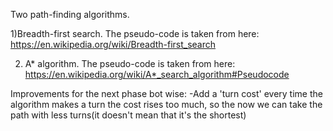 Two path-finding algorithms.

1)Breadth-first search.
  The pseudo-code is taken from here: https://en.wikipedia.org/wiki/Breadth-first_search
  
2) A* algorithm.
  The pseudo-code is taken from here: https://en.wikipedia.org/wiki/A*_search_algorithm#Pseudocode
  
 Improvements for the next phase bot wise:
  -Add a 'turn cost' every time the algorithm makes a turn the cost rises too much, so
   the now we can take the path with less turns(it doesn't mean that it's the shortest)
  
